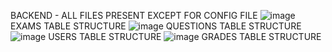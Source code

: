 BACKEND - ALL FILES PRESENT EXCEPT FOR CONFIG FILE
![image](https://user-images.githubusercontent.com/70586786/194128270-cebbf513-aca1-49c7-b48d-bdbf2b29fc77.png)
EXAMS TABLE STRUCTURE
![image](https://user-images.githubusercontent.com/70586786/194443314-56df7035-7cff-4464-9edb-b28493360ab7.png)
QUESTIONS TABLE STRUCTURE
![image](https://user-images.githubusercontent.com/70586786/194128649-825a2937-d97c-4bb6-b795-7a3a6da507d4.png)
USERS TABLE STRUCTURE
![image](https://user-images.githubusercontent.com/70586786/195127764-5761abc9-e60d-4b1b-b672-305af57ef0cb.png)
GRADES TABLE STRUCTURE
